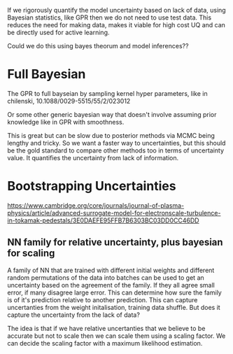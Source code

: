 If we rigorously quantify the model uncertainty based on lack of data, using Bayesian statistics, like GPR then we do not need to use test data. This reduces the need for making data, makes it viable for high cost UQ and can be directly used for active learning. 

Could we do this using bayes theorum and model inferences??

# Full Bayesian
The GPR to full bayseian by sampling kernel hyper parameters, like in chilenski, 10.1088/0029-5515/55/2/023012

Or some other generic bayesian way that doesn't involve assuming prior knowledge like in GPR with smoothness. 

This is great but can be slow due to posterior methods via MCMC being lengthy and tricky. So we want a faster way to uncertainties, but this should be the gold standard to compare other methods too in terms of uncertainty value. It quantifies the uncertainty from lack of information. 





# Bootstrapping Uncertainties
https://www.cambridge.org/core/journals/journal-of-plasma-physics/article/advanced-surrogate-model-for-electronscale-turbulence-in-tokamak-pedestals/3E0DAEFE95FFB7B6303BC03DD0CC46DD

## NN family for relative uncertainty, plus bayesian for scaling

A family of NN that are trained with different initial weights and different random permutations of the data into batches can be used to get an uncertainty based on the agreement of the family. If they all agree small error, if many disagree large error. This can determine how sure the family is of it's prediction relative to another prediction. This can capture uncertanties from the weight initalisation, training data shuffle. But does it capture the uncertainty from the lack of data?

The idea is that if we have relative uncertanties that we believe to be accurate but not to scale then we can scale them using a scaling factor. We can decide the scaling factor with a maximum likelihood estimation.







